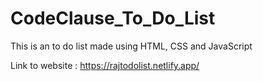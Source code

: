 # CodeClause_To_Do_List
This is an to do list made using HTML, CSS and JavaScript

Link to website : https://rajtodolist.netlify.app/
